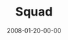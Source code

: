 ---
layout: message
category: message
series: "The Drive"
title: "Squad"
date: 2008-01-20-00-00
message_id: 476
audio: "http://s3.amazonaws.com/crossroadsaudiomessages/The_Drive_03_Squad_01-20-08_Chuck_Mingo_webaudio.mp3"
audio-duration: "23:21"
explicit: "N"
---